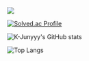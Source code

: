 <img src="https://capsule-render.vercel.app/api?type=waving&color=auto&height=250&section=header&text=Ready-Bridge&fontSize=50" />

[![Solved.ac Profile](http://mazassumnida.wtf/api/v2/generate_badge?boj=hjk5533)](https://solved.ac/hjk5533/)

![K-Junyyy's GitHub stats](https://github-readme-stats.vercel.app/api?username=Ready-Bridge&show_icons=true&theme=dracula)

![Top Langs](https://github-readme-stats.vercel.app/api/top-langs/?username=Ready-Bridge&theme=dracula)
